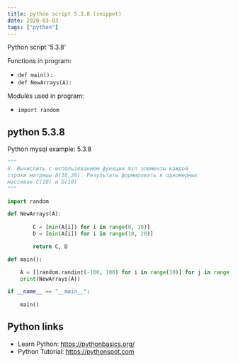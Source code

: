 ```yaml
---
title: python script 5.3.8 (snippet)
date: 2020-03-03
tags: ["python"]
---
```

Python script '5.3.8'

Functions in program: 
* `def main():`
* `def NewArrays(A):`

Modules used in program: 
* `import random`

## python 5.3.8

Python mysql example: 5.3.8

```python
"""
8. Вычислить с использованием функции min элементы каждой
строки матрицы A(10,20). Результаты формировать в одномерных
массивах C(10) и D(10)
"""

import random

def NewArrays(A):
        
        C = [min(A[i]) for i in range(0, 10)]
        D = [min(A[i]) for i in range(10, 20)]

        return C, D

def main():

	A = [[random.randint(-100, 100) for i in range(10)] for j in range(20)]
	print(NewArrays(A))

if __name__ == "__main__":
	
    main()


```

## Python links

- Learn Python: https://pythonbasics.org/
- Python Tutorial: https://pythonspot.com
